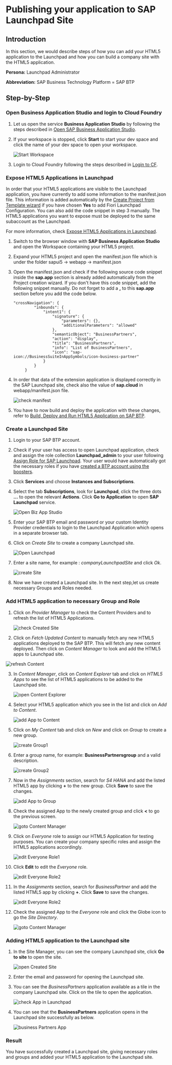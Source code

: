 # Publishing your application to SAP Launchpad Site

## Introduction

In this section, we would describe steps of how you can add your HTML5 application to the Launchpad and how you can build a company site with the HTML5 application.

**Persona:** Launchpad Administrator

**Abbreviation:** SAP Business Technology Platform = SAP BTP

## Step-by-Step

### Open Business Application Studio and login to Cloud Foundry

1. Let us open the service **Business Application Studio** by following the steps described in [Open SAP Business Application Studio](../create-application/develop/README.md#open-sap-business-application-studio).
2. If your workspace is stopped, click **Start** to start your dev space and click the name of your dev space to open your workspace.

   ![Start Workspace](./images/startWorkspace.png)

3. Login to Cloud Foundry following the steps described in [Login to CF](../create-application/develop/README.md#login-to-cloud-foundry-in-sap-business-application-studio).


### Expose HTML5 Applications in Launchpad

In order that your HTML5 applications are visible to the Launchpad application, you have currently to add some information to the manifest.json file. This information is added automatically by the [Create Project from Template wizard](https://github.com/SAP-samples/cloud-extension-html5-sample/tree/mission/mission/create-application/develop#develop-the-application-from-project-template) if you have chosen **Yes** to add Fiori Launchpad Configuration. You can also add the code snippet in step 3 manually. The HTML5 applications you want to expose must be deployed to the same subaccount as the Launchpad. 

For more information, check [Expose HTML5 Applications in Launchpad](https://help.sap.com/viewer/ad4b9f0b14b0458cad9bd27bf435637d/Cloud/en-US/3a0e6d6b791c4c2189f6a0a424188362.html).


1. Switch to the browser window with **SAP Business Application Studio** and open the Workspace containing your HTML5 project.
2. Expand your HTML5 project and open the manifest.json file which is under the folder sapui5 -> webapp -> manifest.json 
3. Open the manifest.json and check if the following source code snippet inside the **sap.app** section is already added automatically from the Project creation wizard. If you don't have this code snippet, add the following snippet manually. Do not forget to add a **,** to this **sap.app** section before you add the code below.

   ```
   "crossNavigation": {
            "inbounds": {
                "intent1": {
                    "signature": {
                        "parameters": {},
                        "additionalParameters": "allowed"
                    },
                    "semanticObject": "BusinessPartners",
                    "action": "display",
                    "title": "BusinessPartners",
                    "info": "List of BusinessPartners",
                    "icon": "sap-icon://BusinessSuiteInAppSymbols/icon-business-partner"
                }
            }
        }
   ```
4. In order that data of the extension application is displayed correctly in the SAP Launchpad site, check also the value of **sap.cloud** in webapp/manifest.json file.

   ![check manifest](./images/checkmanifest.png)

5.  You have to now build and deploy the application with these changes, refer to [Build, Deploy and Run HTML5 Application on SAP BTP](../create-application/buildDeploy/README.md).

### Create a Launchpad Site

1. Login to your SAP BTP account.
2. Check if your user has access to open Launchpad application, check and assign the role collection **Launchpad_admin** to your user following [Assign Role for SAP Launchpad](https://help.sap.com/viewer/8c8e1958338140699bd4811b37b82ece/Cloud/en-US/fd79b232967545569d1ae4d8f691016b.html). Your user would have automatically got the necessary roles if you have [created a BTP account using the boosters](../scp-setup/README.md).
2. Click **Services** and choose **Instances and Subscriptions**. 
3. Select the tab **Subscriptions**, look for **Launchpad**, click the three dots **...** to open the relevant **Actions**. Click **Go to Application** to open **SAP Launchpad** service. 

   ![Open Biz App Studio](./images/openLaunchpad.png)
   
4. Enter your SAP BTP email and password or your custom Identity Provider credentials to login to the Launchpad Application which opens in a separate browser tab.

5. Click on *Create Site* to create a company Launchpad site.
   
   ![Open Launchpad](./images/logintoLaunchpad.png)

6. Enter a site name, for example : *companyLaunchpadSite* and click *Ok*.

   ![create Site](./images/createSite.png)
   
7. Now we have created a Launchpad site. In the next step,let us create necessary Groups and Roles needed.

### Add HTML5 application to necessary Group and Role
  
1. Click on *Provider Manager* to check the Content Providers and to refresh the list of HTML5 Applications. 

   ![check Created Site](./images/checkCreatedSite.png)
   
2.  Click on *Fetch Updated Content* to manually fetch any new HTML5 applications deployed to the SAP BTP. This will fetch any new content deployed. Then click on *Content Manager* to look and add the HTML5 apps to Launchpad site.

   ![refresh Content](./images/refreshContent.png)
   
3. In *Content Manager*, click on *Content Explorer* tab and click on *HTML5 Apps* to see the list of HTML5 applications to be added to the Launchpad site.

    ![open Content Explorer](./images/openContentExplorer.png)
    
4. Select your HTML5 application which you see in the list and click on *Add to Content*. 

   ![add App to Content](./images/addApptoContent.png)
   
5. Click on *My Content* tab and click on *New* and click on *Group* to create a new group.

   ![create Group1](./images/createGroup1.png)
   
6. Enter a group name, for example: **BusinessPartnersgroup** and a valid description.

   ![create Group2](./images/createGroup2.png)
   
7. Now in the *Assignments* section, search for *S4 HANA* and add the listed HTML5 app by clicking **+** to the new group. Click **Save** to save the changes.

    ![add App to Group](./images/addApptoGroup.png)

8. Check the assigned App to the newly created group and click **<** to go the previous screen.

   ![goto Content Manager](./images/gotoContentManager.png)
   
9. Click on *Everyone* role to assign our HTML5 Application for testing purposes. You can create your company specific roles and assign the HTML5 applications accordingly.

   ![edit Everyone Role1](./images/editEveryoneRole1.png)
   
10. Click **Edit** to edit the *Everyone* role.

    ![edit Everyone Role2](./images/editEveryoneRole2.png)
   
11. In the *Assignments* section, search for *BusinessPartner* and add the listed HTML5 app by clicking **+**. Click **Save** to save the changes.

    ![edit Everyone Role2](./images/editEveryoneRole3.png)
   
12. Check the assigned App to the *Everyone* role and click the Globe icon to go the *Site Directory*.

    ![goto Content Manager](./images/gotoSiteDirectory.png)
   


### Adding HTML5 application to the Launchpad site

1. In the Site Manager, you can see the company Launchpad site, click **Go to site** to open the site.

   ![open Created Site](./images/openCreatedSite.png)
   
2. Enter the email and password for opening the Launchpad site.
   
3. You can see the *BusinessPartners* application available as a tile in the company Launchpad site. Click on the tile to open the application.

   ![check App in Launchpad](./images/checkAppinLaunchpad.png)
   
4. You can see that the **BusinessPartners** application opens in the Launchpad site successfully as below. 

   ![business Partners App](./images/businessPartnersApp.png)

### Result

You have successfully created a Launchpad site, giving necessary roles and groups and added your HTML5 application to the Launchpad site.
